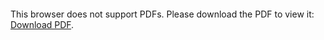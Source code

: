 <object data="./files/Online_Resume.pdf" type="application/pdf" width="100%" height="1000px">
    <embed src="./files/Online_Resume.pdf">
        <p>This browser does not support PDFs. Please download the PDF to view it: <a href="./files/Online_Resume.pdf">Download PDF</a>.</p>
    </embed>
</object>
